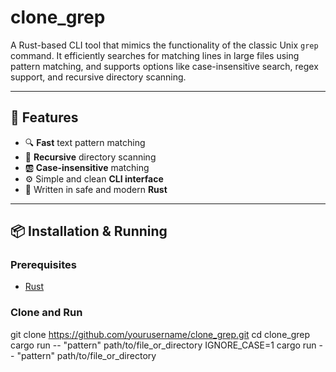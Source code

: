 # clone_grep
A Rust-based CLI tool that mimics the functionality of the classic Unix `grep` command. It efficiently searches for matching lines in large files using pattern matching, and supports options like case-insensitive search, regex support, and recursive directory scanning.

---

## 🚀 Features

- 🔍 **Fast** text pattern matching
- 📁 **Recursive** directory scanning
- 🆎 **Case-insensitive** matching
- ⚙️ Simple and clean **CLI interface**
- 🦀 Written in safe and modern **Rust**

---

## 📦 Installation & Running

### Prerequisites

- [Rust](https://www.rust-lang.org/tools/install)

### Clone and Run

git clone https://github.com/yourusername/clone_grep.git
cd clone_grep
cargo run -- "pattern" path/to/file_or_directory
IGNORE_CASE=1 cargo run -- "pattern" path/to/file_or_directory
